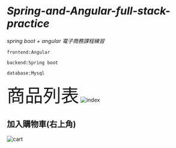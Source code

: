 # *Spring-and-Angular-full-stack-practice*
*spring boot + angular 電子商務課程練習*  

`frontend:Angular`  

`backend:Spring boot`  

`database:Mysql`  

<font size=25>商品列表</font>
![index](https://github.com/carame41225/Spring-and-Angular-full-stack-practice/assets/60360667/25cc82f6-f0fe-4151-a77a-5f616d4ae3dc)

## 加入購物車(右上角)
  
![cart](https://github.com/carame41225/Spring-and-Angular-full-stack-practice/assets/60360667/3a277290-1cac-490b-ae5e-a0a95e4b791c)
